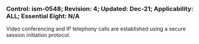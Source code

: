### Control: ism-0548; Revision: 4; Updated: Dec-21; Applicability: ALL; Essential Eight: N/A
<p>Video conferencing and IP telephony calls are established using a secure session initiation protocol.</p>